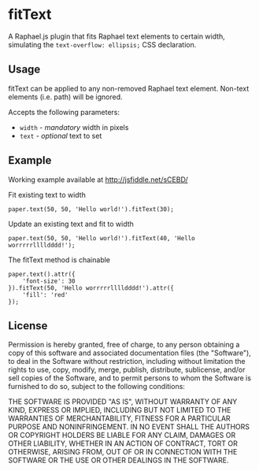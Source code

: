 fitText
=====

A Raphael.js plugin that fits Raphael text elements to certain width, simulating 
the `text-overflow: ellipsis;` CSS declaration.

Usage
-----

fitText can be applied to any non-removed Raphael text element.
Non-text elements (i.e. path) will be ignored.

Accepts the following parameters:

* `width` - _mandatory_ width in pixels
* `text` - _optional_ text to set

Example
-----

Working example available at http://jsfiddle.net/sCEBD/

Fit existing text to width

    paper.text(50, 50, 'Hello world!').fitText(30);

Update an existing text and fit to width

    paper.text(50, 50, 'Hello world!').fitText(40, 'Hello worrrrrlllldddd!');

The fitText method is chainable

    paper.text().attr({
        'font-size': 30
    }).fitText(50, 'Hello worrrrrlllldddd!').attr({
        'fill': 'red'
    });


License
-------

Permission is hereby granted, free of charge, to any person obtaining a copy of
this software and associated documentation files (the "Software"), to deal in
the Software without restriction, including without limitation the rights to
use, copy, modify, merge, publish, distribute, sublicense, and/or sell copies
of the Software, and to permit persons to whom the Software is furnished to do
so, subject to the following conditions:

THE SOFTWARE IS PROVIDED "AS IS", WITHOUT WARRANTY OF ANY KIND, EXPRESS OR
IMPLIED, INCLUDING BUT NOT LIMITED TO THE WARRANTIES OF MERCHANTABILITY,
FITNESS FOR A PARTICULAR PURPOSE AND NONINFRINGEMENT. IN NO EVENT SHALL THE
AUTHORS OR COPYRIGHT HOLDERS BE LIABLE FOR ANY CLAIM, DAMAGES OR OTHER
LIABILITY, WHETHER IN AN ACTION OF CONTRACT, TORT OR OTHERWISE, ARISING FROM,
OUT OF OR IN CONNECTION WITH THE SOFTWARE OR THE USE OR OTHER DEALINGS IN THE
SOFTWARE.
